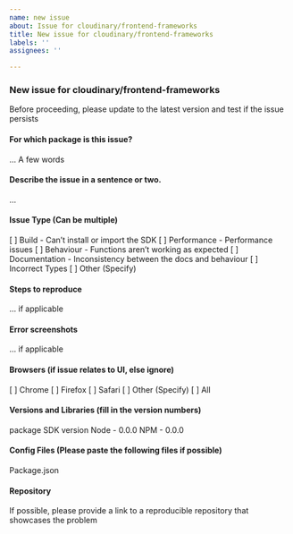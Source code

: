 ```yaml
---
name: new issue
about: Issue for cloudinary/frontend-frameworks
title: New issue for cloudinary/frontend-frameworks
labels: ''
assignees: ''

---
```


### New issue for cloudinary/frontend-frameworks
Before proceeding, please update to the latest version and test if the issue persists

#### For which package is this issue?
... A few words

#### Describe the issue in a sentence or two.
…

#### Issue Type (Can be multiple)
[ ] Build - Can’t install or import the SDK
[ ] Performance - Performance issues
[ ] Behaviour - Functions aren’t working as expected
[ ] Documentation - Inconsistency between the docs and behaviour
[ ] Incorrect Types
[ ] Other (Specify)

#### Steps to reproduce
… if applicable

#### Error screenshots
… if applicable

#### Browsers (if issue relates to UI, else ignore)
[ ] Chrome
[ ] Firefox
[ ] Safari
[ ] Other (Specify)
[ ] All

#### Versions and Libraries (fill in the version numbers)
package SDK version
Node - 0.0.0
NPM - 0.0.0

#### Config Files (Please paste the following files if possible)
Package.json

#### Repository
If possible, please provide a link to a reproducible repository that showcases the problem
